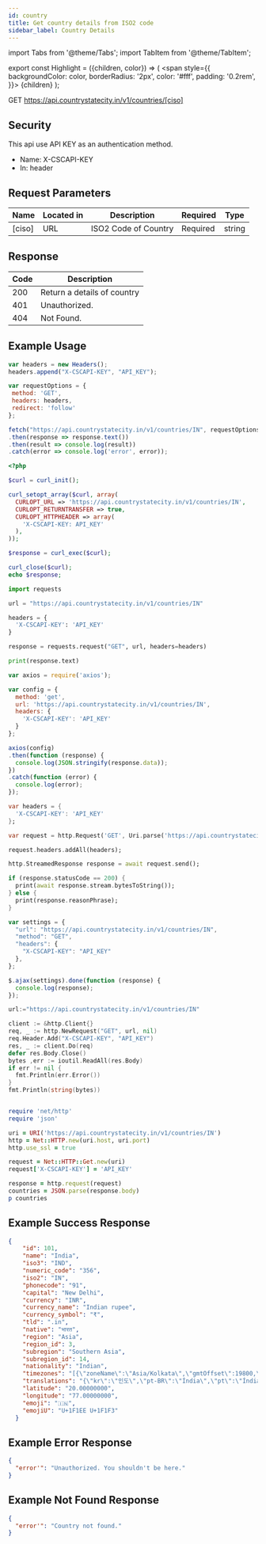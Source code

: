 ```yaml
---
id: country
title: Get country details from ISO2 code
sidebar_label: Country Details
---
```


import Tabs from '@theme/Tabs';
import TabItem from '@theme/TabItem';

export const Highlight = ({children, color}) => (
  <span
    style={{
      backgroundColor: color,
      borderRadius: '2px',
      color: '#fff',
      padding: '0.2rem',
    }}>
    {children}
  </span>
);

<Highlight color="#25c2a0">GET</Highlight> https://api.countrystatecity.in/v1/countries/[ciso]

## Security
This api use API KEY as an authentication method.
* Name: <Highlight color="#1877F2">X-CSCAPI-KEY</Highlight>
* In: header

## Request Parameters
| Name | Located in | Description | Required | Type |
| ---- | ---------- | ----------- | -------- | ---- |
| [ciso] | URL | ISO2 Code of Country | <Highlight color="#d73232">Required</Highlight> | string |

## Response
| Code | Description |
| ---- | ----------- |
| 200 | Return a details of country |
| 401 | Unauthorized. |
| 404 | Not Found. |

## Example Usage
<Tabs>
  <TabItem value="js" label="Javascript" default>

   ```jsx title="countries-states-cities.js"
var headers = new Headers();
headers.append("X-CSCAPI-KEY", "API_KEY");

var requestOptions = {
    method: 'GET',
    headers: headers,
    redirect: 'follow'
};

fetch("https://api.countrystatecity.in/v1/countries/IN", requestOptions)
  .then(response => response.text())
  .then(result => console.log(result))
  .catch(error => console.log('error', error));
```

  </TabItem>

  <TabItem value="php" label="PHP">

```php title="countries-states-cities.php"
<?php

$curl = curl_init();

curl_setopt_array($curl, array(
  CURLOPT_URL => 'https://api.countrystatecity.in/v1/countries/IN',
  CURLOPT_RETURNTRANSFER => true,
  CURLOPT_HTTPHEADER => array(
    'X-CSCAPI-KEY: API_KEY'
  ),
));

$response = curl_exec($curl);

curl_close($curl);
echo $response;
```

  </TabItem>

  <TabItem value="py" label="Python">

```py title="countries-states-cities.py"
import requests

url = "https://api.countrystatecity.in/v1/countries/IN"

headers = {
  'X-CSCAPI-KEY': 'API_KEY'
}

response = requests.request("GET", url, headers=headers)

print(response.text)
```

  </TabItem>

  <TabItem value="axios" label="Axios">

```jsx title="countries-states-cities.js"
var axios = require('axios');

var config = {
  method: 'get',
  url: 'https://api.countrystatecity.in/v1/countries/IN',
  headers: {
    'X-CSCAPI-KEY': 'API_KEY'
  }
};

axios(config)
.then(function (response) {
  console.log(JSON.stringify(response.data));
})
.catch(function (error) {
  console.log(error);
});
```

  </TabItem>

  <TabItem value="dart" label="Dart">

```dart title="countries-states-cities.dart"
var headers = {
  'X-CSCAPI-KEY': 'API_KEY'
};

var request = http.Request('GET', Uri.parse('https://api.countrystatecity.in/v1/countries/IN'));

request.headers.addAll(headers);

http.StreamedResponse response = await request.send();

if (response.statusCode == 200) {
  print(await response.stream.bytesToString());
} else {
  print(response.reasonPhrase);
}
```

  </TabItem>

  <TabItem value="jquery" label="jQuery">

```jsx title="countries-states-cities.js"
var settings = {
  "url": "https://api.countrystatecity.in/v1/countries/IN",
  "method": "GET",
  "headers": {
    "X-CSCAPI-KEY": "API_KEY"
  },
};

$.ajax(settings).done(function (response) {
  console.log(response);
});
```

  </TabItem>

<TabItem value="go" label="Go">

```go title="countries-states-cities.go"
url:="https://api.countrystatecity.in/v1/countries/IN"

client := &http.Client{}
req, _ := http.NewRequest("GET", url, nil)
req.Header.Add("X-CSCAPI-KEY", "API_KEY")
res, _ := client.Do(req)
defer res.Body.Close()
bytes ,err := ioutil.ReadAll(res.Body)
if err != nil {
  fmt.Println(err.Error())
}
fmt.Println(string(bytes))
```

  </TabItem>

   <TabItem value="ruby" label="Ruby">

  ```ruby title="countries-states-cities.ruby"

  require 'net/http'
  require 'json'

  uri = URI('https://api.countrystatecity.in/v1/countries/IN')
  http = Net::HTTP.new(uri.host, uri.port)
  http.use_ssl = true

  request = Net::HTTP::Get.new(uri)
  request['X-CSCAPI-KEY'] = 'API_KEY'

  response = http.request(request)
  countries = JSON.parse(response.body)
  p countries
  ```

  </TabItem>

</Tabs>

## Example Success Response
```json
{
    "id": 101,
    "name": "India",
    "iso3": "IND",
    "numeric_code": "356",
    "iso2": "IN",
    "phonecode": "91",
    "capital": "New Delhi",
    "currency": "INR",
    "currency_name": "Indian rupee",
    "currency_symbol": "₹",
    "tld": ".in",
    "native": "भारत",
    "region": "Asia",
    "region_id": 3,
    "subregion": "Southern Asia",
    "subregion_id": 14,
    "nationality": "Indian",
    "timezones": "[{\"zoneName\":\"Asia/Kolkata\",\"gmtOffset\":19800,\"gmtOffsetName\":\"UTC+05:30\",\"abbreviation\":\"IST\",\"tzName\":\"Indian Standard Time\"}]",
    "translations": "{\"kr\":\"인도\",\"pt-BR\":\"Índia\",\"pt\":\"Índia\",\"nl\":\"India\",\"hr\":\"Indija\",\"fa\":\"هند\",\"de\":\"Indien\",\"es\":\"India\",\"fr\":\"Inde\",\"ja\":\"インド\",\"it\":\"India\",\"cn\":\"印度\",\"tr\":\"Hindistan\"}",
    "latitude": "20.00000000",
    "longitude": "77.00000000",
    "emoji": "🇮🇳",
    "emojiU": "U+1F1EE U+1F1F3"
  }
```

## Example Error Response
```json
{
  "error'": "Unauthorized. You shouldn't be here."
}
```

## Example Not Found Response
```json
{
  "error'": "Country not found."
}
```
